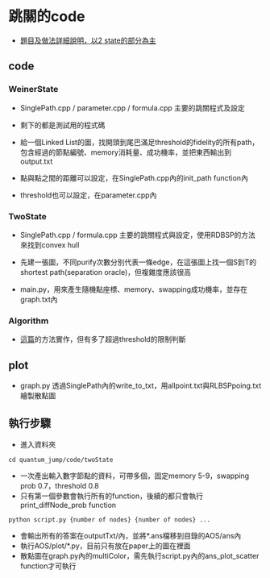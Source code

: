 # 跳關的code

- [題目及做法詳細說明，以2 state的部分為主](https://hackmd.io/w4bodB2OSc-Kn9Ftaamljw)

## code

### WeinerState

- SinglePath.cpp / parameter.cpp / formula.cpp 主要的跳關程式及設定
- 剩下的都是測試用的程式碼

- 給一個Linked List的圖，找開頭到尾巴滿足threshold的fidelity的所有path，包含經過的節點編號、memory消耗量、成功機率，並把東西輸出到output.txt
- 點與點之間的距離可以設定，在SinglePath.cpp內的init_path function內
- threshold也可以設定，在parameter.cpp內

### TwoState

- SinglePath.cpp / formula.cpp 主要的跳關程式與設定，使用RDBSP的方法來找到convex hull

- 先建一張圖，不同purify次數分別代表一條edge，在這張圖上找一個S到T的shortest path(separation oracle)，但複雜度應該很高

- main.py，用來產生隨機點座標、memory、swapping成功機率，並存在graph.txt內

### Algorithm

- [這篇](https://www.sciencedirect.com/science/article/pii/S0305054814003141)的方法實作，但有多了超過threshold的限制判斷

## plot

- graph.py 透過SinglePath內的write_to_txt，用allpoint.txt與RLBSPpoing.txt繪製散點圖

## 執行步驟

- 進入資料夾

```bash=
cd quantum_jump/code/twoState
```

- 一次產出輸入數字節點的資料，可帶多個，固定memory 5-9，swapping prob 0.7，threshold 0.8
- 只有第一個參數會執行所有的function，後續的都只會執行print_diffNode_prob function

```bash=
python script.py {number of nodes} {number of nodes} ...
```

- 會輸出所有的答案在outputTxt/內，並將\*.ans檔移到目錄的AOS/ans內
- 執行AOS/plot/\*.py，目前只有放在paper上的圖在裡面
- 散點圖在graph.py內的multiColor，需先執行script.py內的ans_plot_scatter function才可執行
